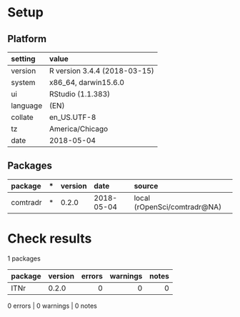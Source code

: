 # Setup

## Platform

|setting  |value                        |
|:--------|:----------------------------|
|version  |R version 3.4.4 (2018-03-15) |
|system   |x86_64, darwin15.6.0         |
|ui       |RStudio (1.1.383)            |
|language |(EN)                         |
|collate  |en_US.UTF-8                  |
|tz       |America/Chicago              |
|date     |2018-05-04                   |

## Packages

|package  |*  |version |date       |source                       |
|:--------|:--|:-------|:----------|:----------------------------|
|comtradr |*  |0.2.0   |2018-05-04 |local (rOpenSci/comtradr@NA) |

# Check results

1 packages

|package |version | errors| warnings| notes|
|:-------|:-------|------:|--------:|-----:|
|ITNr    |0.2.0   |      0|        0|     0|

0 errors | 0 warnings | 0 notes

